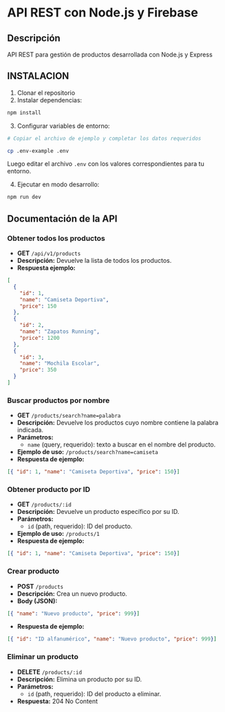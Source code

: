 # API REST con Node.js y Firebase

## Descripción

API REST para gestión de productos desarrollada con Node.js y Express

## INSTALACION

1. Clonar el repositorio
2. Instalar dependencias:

```bash
npm install
```

3. Configurar variables de entorno:

```bash
# Copiar el archivo de ejemplo y completar los datos requeridos

cp .env-example .env
```

Luego editar el archivo `.env` con los valores correspondientes para tu entorno.

4. Ejecutar en modo desarrollo:

```bash
npm run dev
```

## Documentación de la API

### Obtener todos los productos

- **GET** `/api/v1/products`
- **Descripción:** Devuelve la lista de todos los productos.
- **Respuesta ejemplo:**

```json
[
  {
    "id": 1,
    "name": "Camiseta Deportiva",
    "price": 150
  },
  {
    "id": 2,
    "name": "Zapatos Running",
    "price": 1200
  },
  {
    "id": 3,
    "name": "Mochila Escolar",
    "price": 350
  }
]
```

### Buscar productos por nombre

- **GET** `/products/search?name=palabra`
- **Descripción:** Devuelve los productos cuyo nombre contiene la palabra indicada.
- **Parámetros:**
    - `name` (query, requerido): texto a buscar en el nombre del producto.
- **Ejemplo de uso:** `/products/search?name=camiseta`
- **Respuesta de ejemplo:**

```json
[{ "id": 1, "name": "Camiseta Deportiva", "price": 150}]
```

### Obtener producto por ID

- **GET** `/products/:id`
- **Descripción:** Devuelve un producto específico por su ID.
- **Parámetros:**
    - `id` (path, requerido): ID del producto.
- **Ejemplo de uso:** `/products/1`
- **Respuesta de ejemplo:**

```json
[{ "id": 1, "name": "Camiseta Deportiva", "price": 150}]
```

### Crear producto

- **POST** `/products`
- **Descripción:** Crea un nuevo producto.
- **Body (JSON):**

```json
[{ "name": "Nuevo producto", "price": 999}]
```

- **Respuesta de ejemplo:**

```json
[{ "id": "ID alfanumérico", "name": "Nuevo producto", "price": 999}]
```

### Eliminar un producto

- **DELETE** `/products/:id`
- **Descripción:** Elimina un producto por su ID.
- **Parámetros:**
    - `id` (path, requerido): ID del producto a eliminar.
- **Respuesta:** 204 No Content
